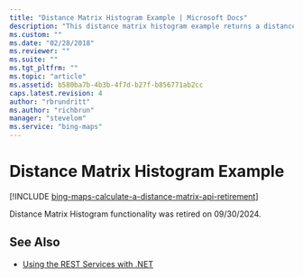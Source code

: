 ```yaml
---
title: "Distance Matrix Histogram Example | Microsoft Docs"
description: "This distance matrix histogram example returns a distance matrix histogram between a set of origins and destinations for a specific period of time."
ms.custom: ""
ms.date: "02/28/2018"
ms.reviewer: ""
ms.suite: ""
ms.tgt_pltfrm: ""
ms.topic: "article"
ms.assetid: b580ba7b-4b3b-4f7d-b27f-b856771ab2cc
caps.latest.revision: 4
author: "rbrundritt"
ms.author: "richbrun"
manager: "stevelom"
ms.service: "bing-maps"
---
```


# Distance Matrix Histogram Example

[!INCLUDE [bing-maps-calculate-a-distance-matrix-api-retirement](../../includes/bing-maps-calculate-a-distance-matrix-api-retirement.md)]

Distance Matrix Histogram functionality was retired on 09/30/2024.



## See Also

-   [Using the REST Services with .NET](../using-the-rest-services-with-net.md)
